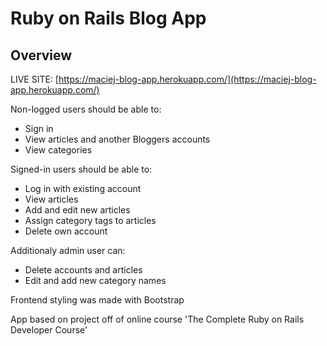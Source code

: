 # Ruby on Rails Blog App

## Overview

LIVE SITE: [https://maciej-blog-app.herokuapp.com/](https://maciej-blog-app.herokuapp.com/)

Non-logged users should be able to:

- Sign in
- View articles and another Bloggers accounts
- View categories

Signed-in users should be able to:

- Log in with existing account
- View articles
- Add and edit new articles
- Assign category tags to articles
- Delete own account

Additionaly admin user can:

- Delete accounts and articles
- Edit and add new category names

Frontend styling was made with Bootstrap


App based on project off of online course 'The Complete Ruby on Rails Developer Course'
